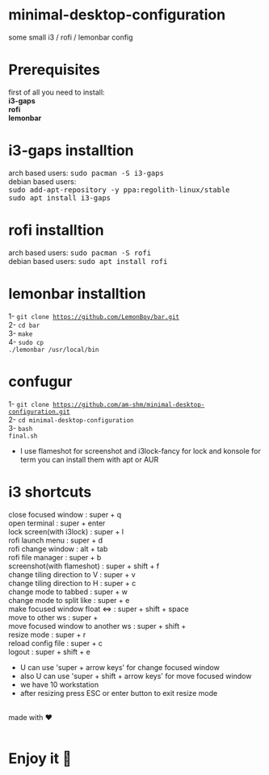# minimal-desktop-configuration
some small i3 / rofi / lemonbar config

# Prerequisites
first of all you need to install:<br>
    <b>i3-gaps</b><br>
    <b>rofi</b><br>
    <b>lemonbar</b><br>

# i3-gaps installtion
arch based users: <tt>sudo pacman -S i3-gaps</tt><br>
debian based users: <br>
<tt>sudo add-apt-repository -y ppa:regolith-linux/stable</tt><br>
<tt>sudo apt install i3-gaps</tt><br>

# rofi installtion
arch based users: <tt>sudo pacman -S rofi</tt><br>
debian based users: <tt>sudo apt install rofi</tt><br>

# lemonbar installtion
1- <code>git clone https://github.com/LemonBoy/bar.git</code><br>
2- <code>cd bar</code><br>
3- <code>make</code><br>
4- <code>sudo cp ./lemonbar /usr/local/bin</code><br>

# confugur
1- <code>git clone https://github.com/am-shm/minimal-desktop-configuration.git</code><br>
2- <code>cd minimal-desktop-configuration</code><br>
3- <code>bash final.sh</code><br>

* I use flameshot for screenshot and i3lock-fancy for lock and konsole for term you can install them with apt or AUR<br>

# i3 shortcuts
close focused window : super + q<br>
open terminal : super + enter<br>
lock screen(with i3lock) : super + l<br>
rofi launch menu : super + d<br>
rofi change window : alt + tab<br>
rofi file manager : super + b<br>
screenshot(with flameshot) : super + shift + f<br>
change tiling direction to V : super + v<br>
change tiling direction to H : super + c<br>
change mode to tabbed : super + w<br>
change mode to split like : super + e<br>
make focused window float <=> : super + shift + space<br>
move to other ws : super + <number of ws><br>
move focused window to another ws : super + shift + <number of ws><br>
resize mode : super + r<br>
reload config file : super + c<br>
logout : super + shift + e<br>
* U can use 'super + arrow keys' for change focused window<br>
* also U can use 'super + shift + arrow keys' for move focused window<br>
* we have 10 workstation<br>
* after resizing press ESC or enter button to exit resize mode<br>
<br>
made with ❤️<br>
<br>
<h1>Enjoy it 🙂</h1>

